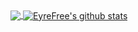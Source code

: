 <a href="https://github.com/EyreFree">
  <img align="center" src="https://github-readme-stats.anuraghazra1.vercel.app/api/top-langs/?username=eyrefree&hide_langs_below=1" />
</a>
<a href="https://github.com/EyreFree">
  <img align="center" src="https://github-readme-stats.anuraghazra1.vercel.app/api?username=eyrefree&show_icons=true&line_height=27" alt="EyreFree's github stats" />
</a>
